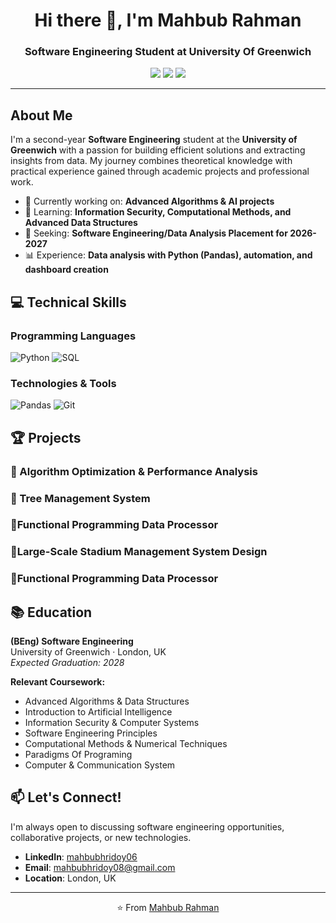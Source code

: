 <h1 align="center">Hi there 👋, I'm Mahbub Rahman</h1>
<h3 align="center">Software Engineering Student at University Of Greenwich</h3>

<p align="center">
  <a href="https://www.linkedin.com/in/mahbubhridoy06/"><img src="https://img.shields.io/badge/LinkedIn-0077B5?style=for-the-badge&logo=linkedin&logoColor=white"></a>
  <a href="mailto:mahbubhridoy08@gmail.com"><img src="https://img.shields.io/badge/Email-D14836?style=for-the-badge&logo=gmail&logoColor=white"></a>
  <a href="https://github.com/mahbubhridoy06"><img src="https://img.shields.io/badge/Portfolio-000000?style=for-the-badge&logo=github&logoColor=white"></a>
</p>

---

## About Me

I'm a second-year **Software Engineering** student at the **University of Greenwich** with a passion for building efficient solutions and extracting insights from data. My journey combines theoretical knowledge with practical experience gained through academic projects and professional work.

- 🔭 Currently working on: **Advanced Algorithms & AI projects**
- 🌱 Learning: **Information Security, Computational Methods, and Advanced Data Structures**
- 💼 Seeking: **Software Engineering/Data Analysis Placement for 2026-2027**
- 📊 Experience: **Data analysis with Python (Pandas), automation, and dashboard creation**

## 💻 Technical Skills

### Programming Languages
![Python](https://img.shields.io/badge/Python-3776AB?style=for-the-plastic&logo=python&logoColor=white)
![SQL](https://img.shields.io/badge/SQL-4479A1?style=for-the-plastic&logo=postgresql&logoColor=white)

### Technologies & Tools
![Pandas](https://img.shields.io/badge/Pandas-150458?style=for-the-plastic&logo=pandas&logoColor=white)
![Git](https://img.shields.io/badge/Git-F05032?style=for-the-plastic&logo=git&logoColor=white)


## 🏆 Projects

### 🔧 Algorithm Optimization & Performance Analysis 
### 🔧 Tree Management System
### 🔧Functional Programming Data Processor 
### 🔧Large-Scale Stadium Management System Design
### 🔧Functional Programming Data Processor


## 📚 Education

**(BEng) Software Engineering** \
University of Greenwich · London, UK \
*Expected Graduation: 2028*

**Relevant Coursework:** 
- Advanced Algorithms & Data Structures
- Introduction to Artificial Intelligence  
- Information Security & Computer Systems
- Software Engineering Principles
- Computational Methods & Numerical Techniques
- Paradigms Of Programing
- Computer & Communication System

## 📫 Let's Connect!

I'm always open to discussing software engineering opportunities, collaborative projects, or new technologies.

- **LinkedIn**: [mahbubhridoy06](https://www.linkedin.com/in/mahbubhridoy06/)
- **Email**: mahbubhridoy08@gmail.com
- **Location**: London, UK

---

<p align="center">⭐️ From <a href="https://github.com/yourusername">Mahbub Rahman</a></p>
